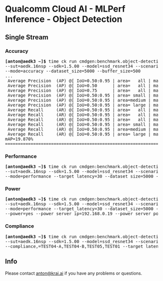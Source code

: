 # Qualcomm Cloud AI - MLPerf Inference - Object Detection

<a name="submit_aedk_16nsp_singlestream"></a>
## Single Stream

<a name="submit_aedk_16nsp_singlestream_accuracy"></a>
### Accuracy

<pre>
<b>[anton@aedk3 ~]&dollar;</b> time ck run cmdgen:benchmark.object-detection.qaic-loadgen --verbose \
--sut=aedk.16nsp --sdk=1.5.00 --model=ssd_resnet34 --scenario=singlestream \
--mode=accuracy --dataset_size=5000 --buffer_size=500
...
 Average Precision  (AP) @[ IoU=0.50:0.95 | area=   all | maxDets=100 ] = 0.199
 Average Precision  (AP) @[ IoU=0.50      | area=   all | maxDets=100 ] = 0.381
 Average Precision  (AP) @[ IoU=0.75      | area=   all | maxDets=100 ] = 0.180
 Average Precision  (AP) @[ IoU=0.50:0.95 | area= small | maxDets=100 ] = 0.120
 Average Precision  (AP) @[ IoU=0.50:0.95 | area=medium | maxDets=100 ] = 0.255
 Average Precision  (AP) @[ IoU=0.50:0.95 | area= large | maxDets=100 ] = 0.233
 Average Recall     (AR) @[ IoU=0.50:0.95 | area=   all | maxDets=  1 ] = 0.200
 Average Recall     (AR) @[ IoU=0.50:0.95 | area=   all | maxDets= 10 ] = 0.330
 Average Recall     (AR) @[ IoU=0.50:0.95 | area=   all | maxDets=100 ] = 0.363
 Average Recall     (AR) @[ IoU=0.50:0.95 | area= small | maxDets=100 ] = 0.192
 Average Recall     (AR) @[ IoU=0.50:0.95 | area=medium | maxDets=100 ] = 0.428
 Average Recall     (AR) @[ IoU=0.50:0.95 | area= large | maxDets=100 ] = 0.427
mAP=19.870%
==========================================================================================
</pre>

<a name="submit_aedk_16nsp_singlestream_performance"></a>
### Performance

<pre>
<b>[anton@aedk3 ~]&dollar;</b> time ck run cmdgen:benchmark.object-detection.qaic-loadgen --verbose \
--sut=aedk.16nsp --sdk=1.5.00 --model=ssd_resnet34 --scenario=singlestream \
--mode=performance --target_latency=30 --dataset_size=5000 --buffer_size=64
</pre>

<a name="submit_aedk_16nsp_singlestream_power"></a>
### Power

<pre>
<b>[anton@aedk3 ~]&dollar;</b> time ck run cmdgen:benchmark.object-detection.qaic-loadgen --verbose \
--sut=aedk.16nsp --sdk=1.5.00 --model=ssd_resnet34 --scenario=singlestream \
--mode=performance --target_latency=30 --dataset_size=5000 --buffer_size=64 \
--power=yes --power_server_ip=192.168.0.19 --power_server_port=4949 --sleep_before_ck_benchmark_sec=30
</pre>

<a name="submit_aedk_16nsp_singlestream_compliance"></a>
### Compliance

<pre>
<b>[anton@aedk3 ~]&dollar;</b> time ck run cmdgen:benchmark.object-detection.qaic-loadgen --verbose \
--sut=aedk.16nsp --sdk=1.5.00 --model=ssd_resnet34 --scenario=singlestream \
--compliance,=TEST04-A,TEST04-B,TEST05,TEST01 --target_latency=30 --dataset_size=5000 --buffer_size=64
</pre>

## Info

Please contact anton@krai.ai if you have any problems or questions.
